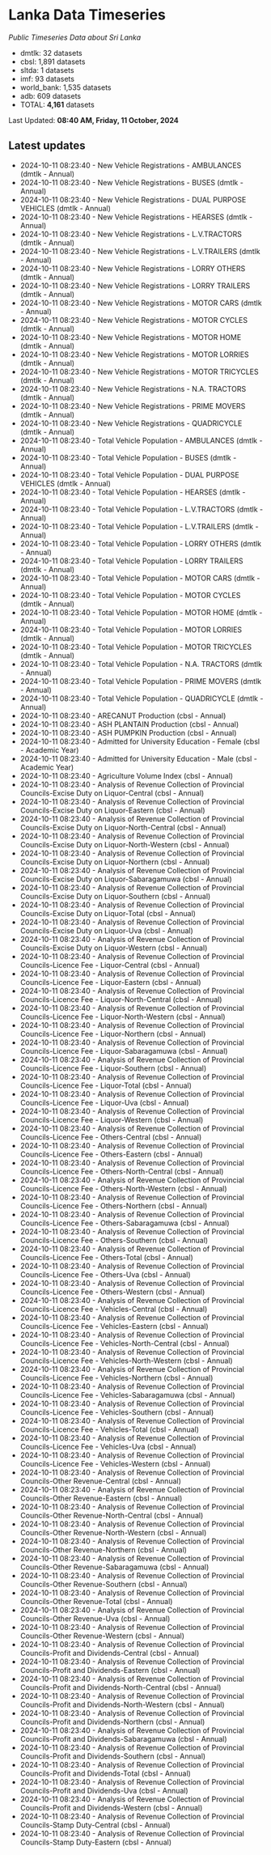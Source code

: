 # Lanka Data Timeseries
*Public Timeseries Data about Sri Lanka*

* dmtlk: 32 datasets
* cbsl: 1,891 datasets
* sltda: 1 datasets
* imf: 93 datasets
* world_bank: 1,535 datasets
* adb: 609 datasets
* TOTAL: **4,161** datasets

Last Updated: **08:40 AM, Friday, 11 October, 2024**

## Latest updates

* 2024-10-11 08:23:40 - New Vehicle Registrations - AMBULANCES (dmtlk - Annual)
* 2024-10-11 08:23:40 - New Vehicle Registrations - BUSES (dmtlk - Annual)
* 2024-10-11 08:23:40 - New Vehicle Registrations - DUAL PURPOSE VEHICLES (dmtlk - Annual)
* 2024-10-11 08:23:40 - New Vehicle Registrations - HEARSES (dmtlk - Annual)
* 2024-10-11 08:23:40 - New Vehicle Registrations - L.V.TRACTORS (dmtlk - Annual)
* 2024-10-11 08:23:40 - New Vehicle Registrations - L.V.TRAILERS (dmtlk - Annual)
* 2024-10-11 08:23:40 - New Vehicle Registrations - LORRY OTHERS (dmtlk - Annual)
* 2024-10-11 08:23:40 - New Vehicle Registrations - LORRY TRAILERS (dmtlk - Annual)
* 2024-10-11 08:23:40 - New Vehicle Registrations - MOTOR CARS (dmtlk - Annual)
* 2024-10-11 08:23:40 - New Vehicle Registrations - MOTOR CYCLES (dmtlk - Annual)
* 2024-10-11 08:23:40 - New Vehicle Registrations - MOTOR HOME (dmtlk - Annual)
* 2024-10-11 08:23:40 - New Vehicle Registrations - MOTOR LORRIES (dmtlk - Annual)
* 2024-10-11 08:23:40 - New Vehicle Registrations - MOTOR TRICYCLES (dmtlk - Annual)
* 2024-10-11 08:23:40 - New Vehicle Registrations - N.A. TRACTORS (dmtlk - Annual)
* 2024-10-11 08:23:40 - New Vehicle Registrations - PRIME MOVERS (dmtlk - Annual)
* 2024-10-11 08:23:40 - New Vehicle Registrations - QUADRICYCLE (dmtlk - Annual)
* 2024-10-11 08:23:40 - Total Vehicle Population - AMBULANCES (dmtlk - Annual)
* 2024-10-11 08:23:40 - Total Vehicle Population - BUSES (dmtlk - Annual)
* 2024-10-11 08:23:40 - Total Vehicle Population - DUAL PURPOSE VEHICLES (dmtlk - Annual)
* 2024-10-11 08:23:40 - Total Vehicle Population - HEARSES (dmtlk - Annual)
* 2024-10-11 08:23:40 - Total Vehicle Population - L.V.TRACTORS (dmtlk - Annual)
* 2024-10-11 08:23:40 - Total Vehicle Population - L.V.TRAILERS (dmtlk - Annual)
* 2024-10-11 08:23:40 - Total Vehicle Population - LORRY OTHERS (dmtlk - Annual)
* 2024-10-11 08:23:40 - Total Vehicle Population - LORRY TRAILERS (dmtlk - Annual)
* 2024-10-11 08:23:40 - Total Vehicle Population - MOTOR CARS (dmtlk - Annual)
* 2024-10-11 08:23:40 - Total Vehicle Population - MOTOR CYCLES (dmtlk - Annual)
* 2024-10-11 08:23:40 - Total Vehicle Population - MOTOR HOME (dmtlk - Annual)
* 2024-10-11 08:23:40 - Total Vehicle Population - MOTOR LORRIES (dmtlk - Annual)
* 2024-10-11 08:23:40 - Total Vehicle Population - MOTOR TRICYCLES (dmtlk - Annual)
* 2024-10-11 08:23:40 - Total Vehicle Population - N.A. TRACTORS (dmtlk - Annual)
* 2024-10-11 08:23:40 - Total Vehicle Population - PRIME MOVERS (dmtlk - Annual)
* 2024-10-11 08:23:40 - Total Vehicle Population - QUADRICYCLE (dmtlk - Annual)
* 2024-10-11 08:23:40 - ARECANUT Production (cbsl - Annual)
* 2024-10-11 08:23:40 - ASH PLANTAIN Production (cbsl - Annual)
* 2024-10-11 08:23:40 - ASH PUMPKIN Production (cbsl - Annual)
* 2024-10-11 08:23:40 - Admitted for University Education - Female (cbsl - Academic Year)
* 2024-10-11 08:23:40 - Admitted for University Education - Male (cbsl - Academic Year)
* 2024-10-11 08:23:40 - Agriculture Volume Index (cbsl - Annual)
* 2024-10-11 08:23:40 - Analysis of Revenue Collection of Provincial Councils-Excise Duty on Liquor-Central (cbsl - Annual)
* 2024-10-11 08:23:40 - Analysis of Revenue Collection of Provincial Councils-Excise Duty on Liquor-Eastern (cbsl - Annual)
* 2024-10-11 08:23:40 - Analysis of Revenue Collection of Provincial Councils-Excise Duty on Liquor-North-Central (cbsl - Annual)
* 2024-10-11 08:23:40 - Analysis of Revenue Collection of Provincial Councils-Excise Duty on Liquor-North-Western (cbsl - Annual)
* 2024-10-11 08:23:40 - Analysis of Revenue Collection of Provincial Councils-Excise Duty on Liquor-Northern (cbsl - Annual)
* 2024-10-11 08:23:40 - Analysis of Revenue Collection of Provincial Councils-Excise Duty on Liquor-Sabaragamuwa (cbsl - Annual)
* 2024-10-11 08:23:40 - Analysis of Revenue Collection of Provincial Councils-Excise Duty on Liquor-Southern (cbsl - Annual)
* 2024-10-11 08:23:40 - Analysis of Revenue Collection of Provincial Councils-Excise Duty on Liquor-Total (cbsl - Annual)
* 2024-10-11 08:23:40 - Analysis of Revenue Collection of Provincial Councils-Excise Duty on Liquor-Uva (cbsl - Annual)
* 2024-10-11 08:23:40 - Analysis of Revenue Collection of Provincial Councils-Excise Duty on Liquor-Western (cbsl - Annual)
* 2024-10-11 08:23:40 - Analysis of Revenue Collection of Provincial Councils-Licence Fee - Liquor-Central (cbsl - Annual)
* 2024-10-11 08:23:40 - Analysis of Revenue Collection of Provincial Councils-Licence Fee - Liquor-Eastern (cbsl - Annual)
* 2024-10-11 08:23:40 - Analysis of Revenue Collection of Provincial Councils-Licence Fee - Liquor-North-Central (cbsl - Annual)
* 2024-10-11 08:23:40 - Analysis of Revenue Collection of Provincial Councils-Licence Fee - Liquor-North-Western (cbsl - Annual)
* 2024-10-11 08:23:40 - Analysis of Revenue Collection of Provincial Councils-Licence Fee - Liquor-Northern (cbsl - Annual)
* 2024-10-11 08:23:40 - Analysis of Revenue Collection of Provincial Councils-Licence Fee - Liquor-Sabaragamuwa (cbsl - Annual)
* 2024-10-11 08:23:40 - Analysis of Revenue Collection of Provincial Councils-Licence Fee - Liquor-Southern (cbsl - Annual)
* 2024-10-11 08:23:40 - Analysis of Revenue Collection of Provincial Councils-Licence Fee - Liquor-Total (cbsl - Annual)
* 2024-10-11 08:23:40 - Analysis of Revenue Collection of Provincial Councils-Licence Fee - Liquor-Uva (cbsl - Annual)
* 2024-10-11 08:23:40 - Analysis of Revenue Collection of Provincial Councils-Licence Fee - Liquor-Western (cbsl - Annual)
* 2024-10-11 08:23:40 - Analysis of Revenue Collection of Provincial Councils-Licence Fee - Others-Central (cbsl - Annual)
* 2024-10-11 08:23:40 - Analysis of Revenue Collection of Provincial Councils-Licence Fee - Others-Eastern (cbsl - Annual)
* 2024-10-11 08:23:40 - Analysis of Revenue Collection of Provincial Councils-Licence Fee - Others-North-Central (cbsl - Annual)
* 2024-10-11 08:23:40 - Analysis of Revenue Collection of Provincial Councils-Licence Fee - Others-North-Western (cbsl - Annual)
* 2024-10-11 08:23:40 - Analysis of Revenue Collection of Provincial Councils-Licence Fee - Others-Northern (cbsl - Annual)
* 2024-10-11 08:23:40 - Analysis of Revenue Collection of Provincial Councils-Licence Fee - Others-Sabaragamuwa (cbsl - Annual)
* 2024-10-11 08:23:40 - Analysis of Revenue Collection of Provincial Councils-Licence Fee - Others-Southern (cbsl - Annual)
* 2024-10-11 08:23:40 - Analysis of Revenue Collection of Provincial Councils-Licence Fee - Others-Total (cbsl - Annual)
* 2024-10-11 08:23:40 - Analysis of Revenue Collection of Provincial Councils-Licence Fee - Others-Uva (cbsl - Annual)
* 2024-10-11 08:23:40 - Analysis of Revenue Collection of Provincial Councils-Licence Fee - Others-Western (cbsl - Annual)
* 2024-10-11 08:23:40 - Analysis of Revenue Collection of Provincial Councils-Licence Fee - Vehicles-Central (cbsl - Annual)
* 2024-10-11 08:23:40 - Analysis of Revenue Collection of Provincial Councils-Licence Fee - Vehicles-Eastern (cbsl - Annual)
* 2024-10-11 08:23:40 - Analysis of Revenue Collection of Provincial Councils-Licence Fee - Vehicles-North-Central (cbsl - Annual)
* 2024-10-11 08:23:40 - Analysis of Revenue Collection of Provincial Councils-Licence Fee - Vehicles-North-Western (cbsl - Annual)
* 2024-10-11 08:23:40 - Analysis of Revenue Collection of Provincial Councils-Licence Fee - Vehicles-Northern (cbsl - Annual)
* 2024-10-11 08:23:40 - Analysis of Revenue Collection of Provincial Councils-Licence Fee - Vehicles-Sabaragamuwa (cbsl - Annual)
* 2024-10-11 08:23:40 - Analysis of Revenue Collection of Provincial Councils-Licence Fee - Vehicles-Southern (cbsl - Annual)
* 2024-10-11 08:23:40 - Analysis of Revenue Collection of Provincial Councils-Licence Fee - Vehicles-Total (cbsl - Annual)
* 2024-10-11 08:23:40 - Analysis of Revenue Collection of Provincial Councils-Licence Fee - Vehicles-Uva (cbsl - Annual)
* 2024-10-11 08:23:40 - Analysis of Revenue Collection of Provincial Councils-Licence Fee - Vehicles-Western (cbsl - Annual)
* 2024-10-11 08:23:40 - Analysis of Revenue Collection of Provincial Councils-Other Revenue-Central (cbsl - Annual)
* 2024-10-11 08:23:40 - Analysis of Revenue Collection of Provincial Councils-Other Revenue-Eastern (cbsl - Annual)
* 2024-10-11 08:23:40 - Analysis of Revenue Collection of Provincial Councils-Other Revenue-North-Central (cbsl - Annual)
* 2024-10-11 08:23:40 - Analysis of Revenue Collection of Provincial Councils-Other Revenue-North-Western (cbsl - Annual)
* 2024-10-11 08:23:40 - Analysis of Revenue Collection of Provincial Councils-Other Revenue-Northern (cbsl - Annual)
* 2024-10-11 08:23:40 - Analysis of Revenue Collection of Provincial Councils-Other Revenue-Sabaragamuwa (cbsl - Annual)
* 2024-10-11 08:23:40 - Analysis of Revenue Collection of Provincial Councils-Other Revenue-Southern (cbsl - Annual)
* 2024-10-11 08:23:40 - Analysis of Revenue Collection of Provincial Councils-Other Revenue-Total (cbsl - Annual)
* 2024-10-11 08:23:40 - Analysis of Revenue Collection of Provincial Councils-Other Revenue-Uva (cbsl - Annual)
* 2024-10-11 08:23:40 - Analysis of Revenue Collection of Provincial Councils-Other Revenue-Western (cbsl - Annual)
* 2024-10-11 08:23:40 - Analysis of Revenue Collection of Provincial Councils-Profit and Dividends-Central (cbsl - Annual)
* 2024-10-11 08:23:40 - Analysis of Revenue Collection of Provincial Councils-Profit and Dividends-Eastern (cbsl - Annual)
* 2024-10-11 08:23:40 - Analysis of Revenue Collection of Provincial Councils-Profit and Dividends-North-Central (cbsl - Annual)
* 2024-10-11 08:23:40 - Analysis of Revenue Collection of Provincial Councils-Profit and Dividends-North-Western (cbsl - Annual)
* 2024-10-11 08:23:40 - Analysis of Revenue Collection of Provincial Councils-Profit and Dividends-Northern (cbsl - Annual)
* 2024-10-11 08:23:40 - Analysis of Revenue Collection of Provincial Councils-Profit and Dividends-Sabaragamuwa (cbsl - Annual)
* 2024-10-11 08:23:40 - Analysis of Revenue Collection of Provincial Councils-Profit and Dividends-Southern (cbsl - Annual)
* 2024-10-11 08:23:40 - Analysis of Revenue Collection of Provincial Councils-Profit and Dividends-Total (cbsl - Annual)
* 2024-10-11 08:23:40 - Analysis of Revenue Collection of Provincial Councils-Profit and Dividends-Uva (cbsl - Annual)
* 2024-10-11 08:23:40 - Analysis of Revenue Collection of Provincial Councils-Profit and Dividends-Western (cbsl - Annual)
* 2024-10-11 08:23:40 - Analysis of Revenue Collection of Provincial Councils-Stamp Duty-Central (cbsl - Annual)
* 2024-10-11 08:23:40 - Analysis of Revenue Collection of Provincial Councils-Stamp Duty-Eastern (cbsl - Annual)
